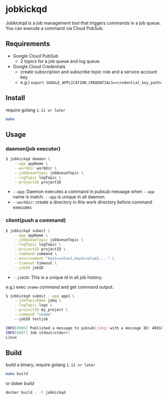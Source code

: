 # jobkickqd

Jobkickqd is a job management tool that triggers commands in a job queue.
You can execute a command via Cloud PubSub.

## Requirements

- Google Cloud PubSub
  - 2 topics for a job queue and log queue.
- Google Cloud Credentials
  - create subscription and subscribe topic role and a service account key.
  - e.g.) `export GOOGLE_APPLICATION_CREDENTIALS=<credential_key_path>`
  
## Install

require golang `1.11 or later`

```bash
make
```

## Usage

### daemon(job executor)

```bash
$ jobkickqd daemon \
    --app appName \
    --workDir workDir \
    --jobQueueTopic jobQueueTopic \
    --logTopic logTopic \
    --projectID projectID
```

- `--app`: Daemon executes a command in pubsub message when `--app` name is match. `--app` is unique in all daemon.
- `--workDir`: create a directory in this work directory before command executes

### client(push a command)

```bash
$ jobkickqd submit \
    --app appName \
    --jobQueueTopic jobQueueTopic \
    --logTopic logTopic \
    --projectID projectID \
    --command command \
    --environment "key1=value1,key2=value2,..." \
    --timeout timeout \
    --jobID jobID
```

- `--jobID`: This is a unique id in all job history.

e.g.) exec `uname` command and get command output.

```bash
$ jobkickqd submit --app app1 \
    --jobTopicName jobq \
    --logTopic logs \
    --projectID my_project \
    --command "uname"
    --jobID testjob

INFO[0006] Published a message to pubsub[jobq] with a message ID: 469182461657193
INFO[0007] Job stdout/stderr:
Linux
```

## Build

build a binary, require golang `1.11 or later`

```bash
make build
```

or doker build

```bash
docker build . -t jobkickqd
```
